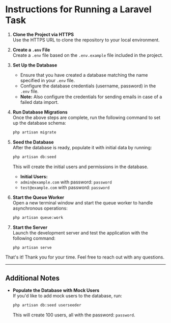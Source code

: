 # Instructions for Running a Laravel Task

1. **Clone the Project via HTTPS**  
   Use the HTTPS URL to clone the repository to your local environment.

2. **Create a `.env` File**  
   Create a `.env` file based on the `.env.example` file included in the project.

3. **Set Up the Database**
   - Ensure that you have created a database matching the name specified in your `.env` file.
   - Configure the database credentials (username, password) in the `.env` file.
   - **Note:** Also configure the credentials for sending emails in case of a failed data import.

4. **Run Database Migrations**  
   Once the above steps are complete, run the following command to set up the database schema:
   ```bash
   php artisan migrate
   ```

5. **Seed the Database**  
   After the database is ready, populate it with initial data by running:
   ```bash
   php artisan db:seed
   ```
   This will create the initial users and permissions in the database.
   - **Initial Users:**
   - `admin@example.com` with password: `password`
   - `test@example.com` with password: `password`

6. **Start the Queue Worker**  
   Open a new terminal window and start the queue worker to handle asynchronous operations:
   ```bash
   php artisan queue:work
   ```

7. **Start the Server**  
   Launch the development server and test the application with the following command:
   ```bash
   php artisan serve
   ```

That's it! Thank you for your time. Feel free to reach out with any questions.

---

## Additional Notes

- **Populate the Database with Mock Users**  
  If you'd like to add mock users to the database, run:
  ```bash
  php artisan db:seed userseeder
  ```
  This will create 100 users, all with the password: `password`.

